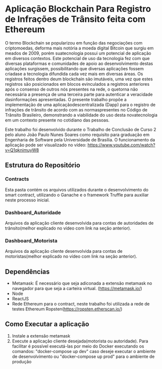# Aplicação Blockchain Para Registro de Infrações de Trânsito feita com Ethereum

O termo Blockchain se popularizou em função das negociações com criptomoedas, deforma mais notória a moeda digital Bitcoin que surgiu em meados de 2009, porém suatecnologia possui um potencial de aplicação em diversos contextos. Este potencial de uso da tecnologia fez com que diversas plataformas e comunidades de apoio ao desenvolvimento destas aplicações surgissem, possibilitando que diversas aplicações fossem criadase a tecnologia difundida cada vez mais em diversas áreas. Os registros feitos dentro deum blockchain são imutáveis, uma vez que estes registros são posicionados em blocos evinculados a registros anteriores após o consenso de outros nós presentes na rede, o quetorna não necessária a presença de uma terceira parte para autenticar a veracidade dasinformações apresentadas. O presente trabalho propõe a implementação de uma aplicaçãodescentralizada (Dapp) para o registro de infrações de trânsito de acordo com as normaspresentes no Código de Trânsito Brasileiro, demonstrando a viabilidade do uso desta novatecnologia em um contexto presente no cotidiano das pessoas.

Este trabalho foi desenvolvido durante o Trabalho de Conclusão de Curso 2 pelo aluno João Paulo Nunes Soares como requisito para graduação em Engenharia de Software pela Universidade de Brasília. O funcionamento da aplicação pode ser visualizado no vídeo: https://www.youtube.com/watch?v=Q1qknimuyW8

## Estrutura do Repositório

### Contracts

Esta pasta contém os arquivos utilizados durante o desenvolvimento do smart contract, utilizando o Ganache e o framework Truffle para auxiliar neste processo inicial.

### Dashboard_Autoridade

Arquivos da aplicação cliente desenvolvida para contas de autoridades de trânsito(melhor explicado no vídeo com link na seção anterior).

### Dashboard_Motorista

Arquivos da aplicação cliente desenvolvida para contas de motoristas(melhor explicado no vídeo com link na seção anterior).

## Dependências

* Metamask: É necessário que seja adiconada a extensão metamask no navegador para que seja a carteira virtual. (https://metamask.io/)
* Node
* ReactJS
* Rede Ethereum para o contract, neste trabalho foi utilizada a rede de testes Ethereum Ropsten(https://ropsten.etherscan.io/)

## Como Executar a aplicação

1. Instale a extensão metamask
2. Execute a aplicação cliente desejada(motorista ou autoridade). Para facilitar é possível executá-las por meio do Docker executando os comandos: "docker-compose up dev" caso deseje executar o ambiente de desenvolvimento ou "docker-compose up prod" para o ambiente de produção
